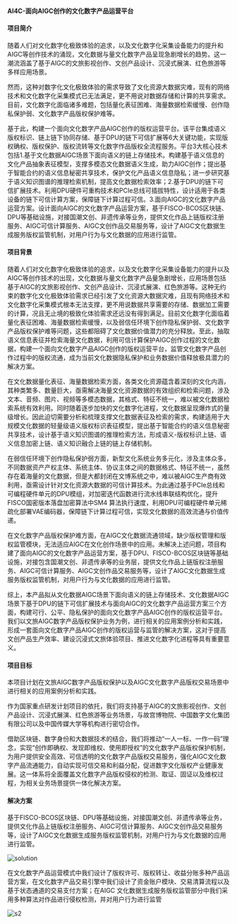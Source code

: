 #### AI4C-面向AIGC创作的文化数字产品运营平台

#### 项目简介

随着人们对文化数字化极致体验的追求，以及文化数字化采集设备能力的提升和AIGC等创作技术的涌现，文化数据与量文化数字产品呈现急剧增长的趋势。这一潮流涵盖了基于AIGC的文旅影视创作、文创产品设计、沉浸式展演、红色旅游等多样应用场景。



然而，这种对数字化文化极致体验的需求导致了文化资源大数据灾难，现有的网络技术和文化数字化采集模式已无法满足，更不用说对数据存储和计算的共享需求。目前，文化数字化面临诸多难题，包括量化表征困难、海量数据检索缓慢、创作隐私保护弱、文化数字产品版权保护难等。



基于此，构建一个面向文化数字产品AIGC创作的版权运营平台。该平台集成语义版权标识、链上链下协同存储、基于DPU的链下可信扩展等6大关键功能，实现版权确权、版权保护、版权流转等文化数字作品版权全流程服务。平台3大核心技术包括1.基于文化数据AIGC场景下面向语义的链上存储技术。构建基于语义信息的文化产品抽象表征模型，支撑多模态文化数据语义生成，助力AIGC创作；提出基于智能合约的语义信息秘密共享技术，保护文化产品语义信息隐私；进一步研究基于语义知识图谱的推理检索机制，提高文化数据检索效率；2.基于DPU的链下可信扩展技术。利用DPU硬件可重构技术和PCIe总线可插拔特性，设计适用于各类设备的链下可信计算方案，保障链下计算过程可信。3.面向AIGC的文化数字产品运营方案。设计面向AIGC的文化数字产品运营方案，基于FISCO-BCOS区块链、DPU等基础设施，对接国潮文创、非遗传承等业务，提供文化作品上链版权注册服务、AIGC可信计算服务、AIGC文创作品交易服务等，设计了AIGC文化数据生成服务版权监管机制，对用户行为与文化数据的应用进行监管。

#### 项目背景

随着人们对文化数字化极致体验的追求，以及文化数字化采集设备能力的提升以及AIGC等创作技术的出现，文化数据与量文化数字产品量急剧增长，应用场景包括基于AIGC的文旅影视创作、文创产品设计、沉浸式展演、红色旅游等。这种无约束的数字化文化极致体验需求已经引发了文化资源大数据灾难，且现有网络技术和文化数字化采集模式根本无法支撑，更不用说数据共享需要的存储、数据加工需要的计算，况且无止境的极致化体验需求还远没有得到满足。目前文化数字化面临着量化表征困难、海量数据检索缓慢，以及弱信任环境下创作隐私保护弱、文化数字产品版权保护难等问题，这些都阻碍了文化数据价值潜力的充分释放。至此，抽取语义信息表征并检索海量文化数据，利用可信计算保护AIGC创作过程的文化数据，构建一个面向文化数字产品AIGC创作的版权运营平台，监管文化数字产品创作过程中的版权流通，成为当前文化数据隐私保护和业务数据价值释放极具潜力的解决方案。



在文化数据量化表征、海量数据检索方面，各类文化资源蕴含着深刻的文化内涵，其种类繁多、数量巨大，亟需解决海量文化资源数据的有效组织和检索问题，涉及文本、音频、图片、视频等多模态数据，其格式、特征不统一，难以被文化数据检索系统有效利用。同时随着逐步加快的文化数字化进程，文化数据呈现爆炸式的量级增长。因此迫切需要分析和梳理支撑文化数据表征及检索的需求，构建适用于大规模文化数据的轻量级语义版权标识表征模型，提出基于智能合约的语义信息秘密共享技术，设计基于语义知识图谱的推理检索方法，形成语义-版权标识上链、语义信息加密上链、语义知识融合上链的链上存储机制。



在弱信任环境下创作隐私保护弱方面，新型文化系统业务多元化，涉及主体众多，不同数据资产产权主体、系统主体、协议主体之间的数据格式、特征不统一，虽然存在着海量的文化数据，但是大都封闭在文博系统之中，难以被AIGC生产商有效利用，亟需设计针对文化资源大数据的可信计算技术。为此通过基于PCIe总线和可编程硬件单元的DPU模组，对加密迭代函数进行流水线串联结构优化，提升FISCO国密版本落盘加密算法中SM4 算法执行速度，利用DPU可编程硬件单元稀疏化部署VAE编码器，保障链下计算过程可信，实现文化数据的高效流通与价值传递。

在文化数字产品版权保护难方面，在AIGC文化数据流通领域，缺少版权管理和版权监管模块，无法适应AIGC在文化创作场景中的应用。未解决上述问题，项目构建了面向AIGC的文化数字产品运营方案，基于DPU、FISCO-BCOS区块链等基础设施，对接包含国潮文创、非遗传承等的业务层，提供文化作品上链版权注册服务、AIGC可信计算服务、AIGC文创作品交易服务等，设计了AIGC文化数据生成服务版权监管机制，对用户行为与文化数据的应用进行监管。

综上，本产品拟从文化数据AIGC场景下面向语义的链上存储技术、文化数据AIGC场景下基于DPU的链下可信扩展技术与面向AIGC的文化数字产品运营方案三个方面，构建可行、公平、隐私保护的面向文化数字产品AIGC创作的版权运营平台。我们以文旅AIGC数字产品版权保护业务为例，进行相关的应用案例分析和实践，形成一套面向文化数字产品AIGC创作的版权运营与监管的解决方案，这对于提高文创产品生产效率、建设沉浸式文旅体验项目、推进文化数字化进程等具有重要意义。

#### 项目目标

本项目计划在文旅AIGC数字产品版权保护以及AIGC文化数字产品版权交易场景中进行相关的应用案例分析和实践。



作为国家重点研发计划项目的依托，我们将支持基于AIGC的文旅影视创作、文创产品设计、沉浸式展演、红色旅游等业务场景，与故宫博物院、中国数字文化集团有限公司以及中国传媒大学等机构进行密切合作。



借助区块链、数字身份和大数据技术的结合，我们将推动“一人一标、一作一码”理念，实现“创作即确权、发现即维权、使用即授权”的文化数字产品版权保护机制，为用户提供安全高效、可信透明的文化数字产品版权交易服务，强化AIGC文化数字产品流通能力，自动实现可信交易和利益分配，促进数字文化版权产业健康发展。这一体系将全面覆盖文化数字产品版权侵权的检测、取证、固证以及维权过程，为相关业务场景提供一体化解决方案。



#### 解决方案

基于FISCO-BCOS区块链、DPU等基础设施，对接国潮文创、非遗传承等业务，提供文化作品上链版权注册服务、AIGC可信计算服务、AIGC文创作品交易服务等，设计了AIGC文化数据生成服务版权监管机制，对用户行为与文化数据的应用进行监管。

![solution](https://gitee.com/huxin0730/my_picgo/raw/master/images/202312171113523.png)



在文化数字产品运营模式中我们设计了版权许可、版权转让、收益分账多种产品运营方案，在文化数字产品交易引擎中我们设计了资金账户模块、交易清算流程以及基于状态通道的交易支付方案；在AIGC 文化数据生成服务版权监管部分中我们采用多种算法对作品进行侵权检测，并对用户行为进行监管

![s2](https://gitee.com/huxin0730/my_picgo/raw/master/images/202312171135783.png)